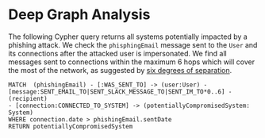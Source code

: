 # Deep Graph Analysis 

The following Cypher query returns all systems potentially impacted by a phishing attack. We check the `phisphingEmail` message sent to the `User` and its connections after the attacked user is impersonated.  We find all messages sent to connections within the maximum 6 hops which will cover the most of the network, as suggested by [six degrees of separation](https://en.wikipedia.org/wiki/Six_degrees_of_separation). 

```cql
MATCH  (phishingEmail) - [:WAS_SENT_TO] -> (user:User) - [message:SENT_EMAIL_TO|SENT_SLACK_MESSAGE_TO|SENT_IM_TO*0..6] -  (recipient) 
- [connection:CONNECTED_TO_SYSTEM] -> (potentiallyCompromisedSystem: System)
WHERE connection.date > phishingEmail.sentDate
RETURN potentiallyCompromisedSystem
```